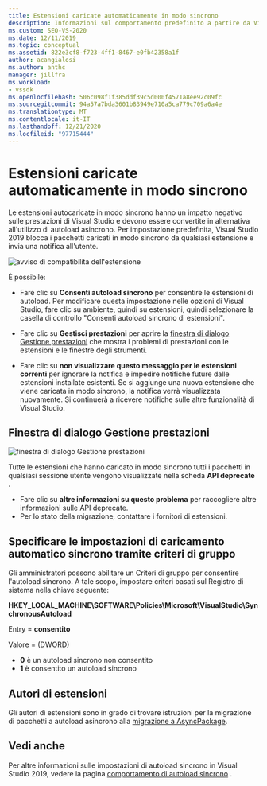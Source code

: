 ```yaml
---
title: Estensioni caricate automaticamente in modo sincrono
description: Informazioni sul comportamento predefinito a partire da Visual Studio 2019, che blocca i pacchetti caricati in modo sincrono da qualsiasi estensione.
ms.custom: SEO-VS-2020
ms.date: 12/11/2019
ms.topic: conceptual
ms.assetid: 822e3cf8-f723-4ff1-8467-e0fb42358a1f
author: acangialosi
ms.author: anthc
manager: jillfra
ms.workload:
- vssdk
ms.openlocfilehash: 506c098f1f385ddf39c5d000f4571a8ee92c09fc
ms.sourcegitcommit: 94a57a7bda3601b83949e710a5ca779c709a6a4e
ms.translationtype: MT
ms.contentlocale: it-IT
ms.lasthandoff: 12/21/2020
ms.locfileid: "97715444"
---
```

# <a name="synchronously-autoloaded-extensions"></a>Estensioni caricate automaticamente in modo sincrono

Le estensioni autocaricate in modo sincrono hanno un impatto negativo sulle prestazioni di Visual Studio e devono essere convertite in alternativa all'utilizzo di autoload asincrono. Per impostazione predefinita, Visual Studio 2019 blocca i pacchetti caricati in modo sincrono da qualsiasi estensione e invia una notifica all'utente.

![avviso di compatibilità dell'estensione](media/extension-compatibility-warning-16-1.png.png)

È possibile:

- Fare clic su **Consenti autoload sincrono** per consentire le estensioni di autoload. Per modificare questa impostazione nelle opzioni di Visual Studio, fare clic su ambiente, quindi su estensioni, quindi selezionare la casella di controllo "Consenti autoload sincrono di estensioni". 

- Fare clic su **Gestisci prestazioni** per aprire la [finestra di dialogo Gestione prestazioni](#performance-manager-dialog) che mostra i problemi di prestazioni con le estensioni e le finestre degli strumenti.

- Fare clic su **non visualizzare questo messaggio per le estensioni correnti** per ignorare la notifica e impedire notifiche future dalle estensioni installate esistenti. Se si aggiunge una nuova estensione che viene caricata in modo sincrono, la notifica verrà visualizzata nuovamente. Si continuerà a ricevere notifiche sulle altre funzionalità di Visual Studio.

## <a name="performance-manager-dialog"></a>Finestra di dialogo Gestione prestazioni

![finestra di dialogo Gestione prestazioni](media/performance-manager.png)

Tutte le estensioni che hanno caricato in modo sincrono tutti i pacchetti in qualsiasi sessione utente vengono visualizzate nella scheda **API deprecate** .

* Fare clic su **altre informazioni su questo problema** per raccogliere altre informazioni sulle API deprecate.
* Per lo stato della migrazione, contattare i fornitori di estensioni.

## <a name="specify-synchronous-autoload-settings-using-group-policy"></a>Specificare le impostazioni di caricamento automatico sincrono tramite criteri di gruppo

Gli amministratori possono abilitare un Criteri di gruppo per consentire l'autoload sincrono. A tale scopo, impostare criteri basati sul Registro di sistema nella chiave seguente:

**HKEY_LOCAL_MACHINE\SOFTWARE\Policies\Microsoft\VisualStudio\SynchronousAutoload**

Entry = **consentito**

Valore = (DWORD)
* **0** è un autoload sincrono non consentito
* **1** è consentito un autoload sincrono

## <a name="extension-authors"></a>Autori di estensioni
Gli autori di estensioni sono in grado di trovare istruzioni per la migrazione di pacchetti a autoload asincrono alla [migrazione a AsyncPackage](https://github.com/Microsoft/VSSDK-Extensibility-Samples/tree/master/AsyncPackageMigration).

## <a name="see-also"></a>Vedi anche
Per altre informazioni sulle impostazioni di autoload sincrono in Visual Studio 2019, vedere la pagina [comportamento di autoload sincrono](https://devblogs.microsoft.com/visualstudio/updates-to-synchronous-autoload-of-extensions-in-visual-studio-2019/) .
